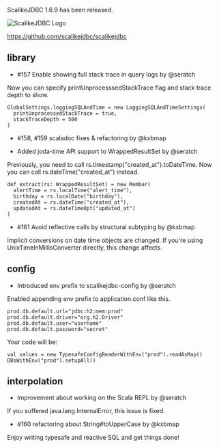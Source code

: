 ScalikeJDBC 1.6.9 has been released. 

![ScalikeJDBC Logo](http://scalikejdbc.org/img/logo.png)

https://github.com/scalikejdbc/scalikejdbc

## library

- #157 Enable showing full stack trace in query logs by @seratch

Now you can specify printUnprocesssedStackTrace flag and stack trace depth to show.

    GlobalSettings.loggingSQLAndTime = new LoggingSQLAndTimeSettings(
      printUnprocessedStackTrace = true,
      stackTraceDepth = 500
    )

- #158, #159 scaladoc fixes & refactoring by @kxbmap

- Added joda-time API support to WrappedResultSet by @seratch

Previously, you need to call rs.timestamp("created_at").toDateTime. Now you can call rs.dateTime("created_at") instead.

    def extract(rs: WrappedResultSet) = new Member(
      alertTime = rs.localTime("alert_time"),
      birthday = rs.localDate("birthday"),
      createdAt = rs.dateTime("created_at"),
      updatedAt = rs.dateTimeOpt("updated_at")
    )

- #161 Avoid reflective calls by structural subtyping by @kxbmap

Implicit conversions on date time objects are changed. If you're using UnixTimeInMillisConverter directly, this change affects. 

## config 

- Introduced env prefix to scalikejdbc-config by @seratch

Enabled appending env prefix to application.conf like this.

    prod.db.default.url="jdbc:h2:mem:prod"
    prod.db.default.driver="org.h2.Driver"
    prod.db.default.user="username"
    prod.db.default.password="secret"

Your code will be:

    val values = new TypesafeConfigReaderWithEnv("prod").readAsMap()
    DBsWithEnv("prod").setupAll()

## interpolation

- Improvement about working on the Scala REPL by @seratch

If you suffered java.lang.InternalError, this issue is fixed.

- #160 refactoring about String#toUpperCase by @kxbmap

Enjoy writing typesafe and reactive SQL and get things done!

